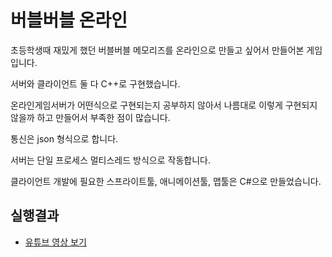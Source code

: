 # 버블버블 온라인
초등학생때 재밌게 했던 버블버블 메모리즈를 온라인으로 만들고 싶어서 만들어본 게임입니다.

서버와 클라이언트 둘 다 C++로 구현했습니다.

온라인게임서버가 어떤식으로 구현되는지 공부하지 않아서 나름대로 이렇게 구현되지 않을까 하고 만들어서 부족한 점이 많습니다.

통신은 json 형식으로 합니다.

서버는 단일 프로세스 멀티스레드 방식으로 작동합니다.

클라이언트 개발에 필요한 스프라이트툴, 애니메이션툴, 맵툴은 C#으로 만들었습니다.

## 실행결과
* [유튜브 영상 보기](https://www.youtube.com/watch?v=R1XptGWzaCE)

